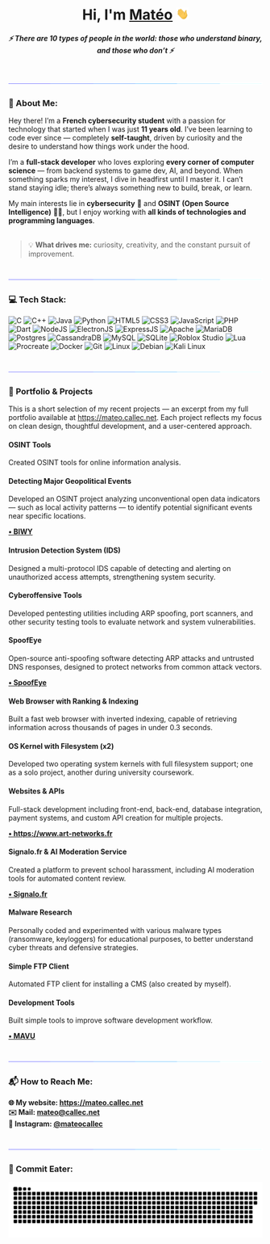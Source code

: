 <h1 align="center">Hi, I'm <a href="https://mateo.callec.net" target="_blank">Matéo</a> <img src="images/hello.gif" width="25px"></h1>
<h5 align="center"><i>⚡ There are 10 types of people in the world: those who understand binary, and those who don’t ⚡</i></h5>

<br>
<img src="images/separator.gif">

### 💫 About Me:

Hey there! I’m a **French cybersecurity student** with a passion for technology that started when I was just **11 years old**. I’ve been learning to code ever since — completely **self-taught**, driven by curiosity and the desire to understand how things work under the hood.

I’m a **full-stack developer** who loves exploring **every corner of computer science** — from backend systems to game dev, AI, and beyond. When something sparks my interest, I dive in headfirst until I master it. I can’t stand staying idle; there’s always something new to build, break, or learn.

My main interests lie in **cybersecurity** 🔐 and **OSINT (Open Source Intelligence)** 🕵️‍♂️, but I enjoy working with **all kinds of technologies and programming languages**.<br>
<br>
> 💡 **What drives me:** curiosity, creativity, and the constant pursuit of improvement.

<br>
<img src="images/separator.gif">

### 💻 Tech Stack:

![C](https://img.shields.io/badge/C-%2300599C.svg?style=for-the-badge&logo=c&logoColor=white)
![C++](https://img.shields.io/badge/C%2B%2B-%2300599C.svg?style=for-the-badge&logo=c%2B%2B&logoColor=white)
![Java](https://img.shields.io/badge/Java-%23ED8B00.svg?style=for-the-badge&logo=java&logoColor=white)
![Python](https://img.shields.io/badge/Python-%233776AB.svg?style=for-the-badge&logo=python&logoColor=white)
![HTML5](https://img.shields.io/badge/HTML5-%23E34F26.svg?style=for-the-badge&logo=html5&logoColor=white)
![CSS3](https://img.shields.io/badge/CSS3-%231572B6.svg?style=for-the-badge&logo=css&logoColor=white)
![JavaScript](https://img.shields.io/badge/JavaScript-%23F7DF1E.svg?style=for-the-badge&logo=javascript&logoColor=black)
![PHP](https://img.shields.io/badge/PHP-%23777BB4.svg?style=for-the-badge&logo=php&logoColor=white)
![Dart](https://img.shields.io/badge/Dart-%230175C2.svg?style=for-the-badge&logo=dart&logoColor=white)
![NodeJS](https://img.shields.io/badge/Node.js-%23339933.svg?style=for-the-badge&logo=node.js&logoColor=white)
![ElectronJS](https://img.shields.io/badge/ElectronJS-%2320232e.svg?style=for-the-badge&logo=electron&logoColor=white)
![ExpressJS](https://img.shields.io/badge/ExpressJS-%23000000.svg?style=for-the-badge&logo=express&logoColor=white)
![Apache](https://img.shields.io/badge/Apache-%23D42029.svg?style=for-the-badge&logo=apache&logoColor=white)
![MariaDB](https://img.shields.io/badge/MariaDB-%23003545.svg?style=for-the-badge&logo=mariadb&logoColor=white)
![Postgres](https://img.shields.io/badge/Postgres-%234169E1.svg?style=for-the-badge&logo=postgresql&logoColor=white)
![CassandraDB](https://img.shields.io/badge/CassandraDB-%231287B1.svg?style=for-the-badge&logo=apache-cassandra&logoColor=white)
![MySQL](https://img.shields.io/badge/MySQL-%234479A1.svg?style=for-the-badge&logo=mysql&logoColor=white)
![SQLite](https://img.shields.io/badge/SQLite-%23003B57.svg?style=for-the-badge&logo=sqlite&logoColor=white)
![Roblox Studio](https://img.shields.io/badge/Roblox%20Studio-%2300A2FF.svg?style=for-the-badge&logo=roblox&logoColor=white)
![Lua](https://img.shields.io/badge/Lua-%23157BBA.svg?style=for-the-badge&logo=lua&logoColor=white)
![Procreate](https://img.shields.io/badge/Procreate-%23000000.svg?style=for-the-badge&logo=procreate&logoColor=white)
![Docker](https://img.shields.io/badge/Docker-%232496ED.svg?style=for-the-badge&logo=docker&logoColor=white)
![Git](https://img.shields.io/badge/Git-%23F05033.svg?style=for-the-badge&logo=git&logoColor=white)
![Linux](https://img.shields.io/badge/Linux-%23FCC624.svg?style=for-the-badge&logo=linux&logoColor=black)
![Debian](https://img.shields.io/badge/Debian-%23A81D33.svg?style=for-the-badge&logo=debian&logoColor=white)
![Kali Linux](https://img.shields.io/badge/Kali%20Linux-%23557C94.svg?style=for-the-badge&logo=kalilinux&logoColor=white)

<br>
<img src="images/separator.gif">

### 🧩 Portfolio & Projects

This is a short selection of my recent projects — an excerpt from my full portfolio available at <a href="https://mateo.callec.net" target="_blank">https://mateo.callec.net</a>.
Each project reflects my focus on clean design, thoughtful development, and a user-centered approach.

#### OSINT Tools

Created OSINT tools for online information analysis.


#### Detecting Major Geopolitical Events

Developed an OSINT project analyzing unconventional open data indicators — such as local activity patterns — to identify potential significant events near specific locations.

<b><a href="https://github.com/mateocallec/biwy" target="_blank">&bull; BIWY</a></b>


#### Intrusion Detection System (IDS)

Designed a multi-protocol IDS capable of detecting and alerting on unauthorized access attempts, strengthening system security.


#### Cyberoffensive Tools

Developed pentesting utilities including ARP spoofing, port scanners, and other security testing tools to evaluate network and system vulnerabilities.


#### SpoofEye

Open-source anti-spoofing software detecting ARP attacks and untrusted DNS responses, designed to protect networks from common attack vectors.

<b><a href="https://github.com/mateocallec/SpoofEye" target="_blank">&bull; SpoofEye</a></b>


#### Web Browser with Ranking & Indexing

Built a fast web browser with inverted indexing, capable of retrieving information across thousands of pages in under 0.3 seconds.


#### OS Kernel with Filesystem **(x2)**

Developed two operating system kernels with full filesystem support; one as a solo project, another during university coursework.


#### Websites & APIs

Full-stack development including front-end, back-end, database integration, payment systems, and custom API creation for multiple projects.

<b><a href="https://www.art-networks.fr" target="_blank">&bull; https://www.art-networks.fr</a></b>


#### Signalo.fr & AI Moderation Service

Created a platform to prevent school harassment, including AI moderation tools for automated content review.

<b><a href="https://www.signalo.fr" target="_blank">&bull; Signalo.fr</a></b>


#### Malware Research

Personally coded and experimented with various malware types (ransomware, keyloggers) for educational purposes, to better understand cyber threats and defensive strategies.


#### Simple FTP Client

Automated FTP client for installing a CMS (also created by myself).


#### Development Tools

Built simple tools to improve software development workflow.

<b><a href="https://github.com/mateocallec/mavu" target="_blank">&bull; MAVU</a></b>


<br>
<img src="images/separator.gif">

### 📬 How to Reach Me:

<b>🌐 My website: <a href="https://mateo.callec.net" target="_blank">https://mateo.callec.net</a></b><br>
<b>✉️ Mail: <a href="mailto:mateo@callec.net" target="_blank">mateo@callec.net</a></b><br>
<b>📸 Instagram: <a href="https://www.instagram.com/mateocallec" target="_blank">@mateocallec</a></b><br>

<br>
<img src="images/separator.gif">

### 🐍 Commit Eater:

<picture>
  <source media="(prefers-color-scheme: dark)" srcset="https://raw.githubusercontent.com/mateocallec/mateocallec/output/github-snake-dark.svg" />
  <source media="(prefers-color-scheme: light)" srcset="https://raw.githubusercontent.com/mateocallec/mateocallec/output/github-snake.svg" />
  <img alt="github-snake" src="https://raw.githubusercontent.com/mateocallec/mateocallec/output/github-snake.svg" />
</picture>

